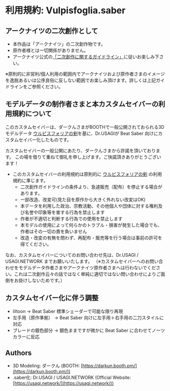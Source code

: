 # 利用規約: Vulpisfoglia.saber

## アークナイツの二次創作として

- 本作品は「アークナイツ」の二次創作物です。
- 原作者様とは一切関係がありません。
- アークナイツ公式の[「二次創作に関するガイドライン」](https://arknights.jp/fankit/guidelines)に従いお楽しみ下さい。

※原則的に非営利/個人利用の範囲内でアークナイツおよび原作者さまのイメージを逸脱あるいは公序良俗に反しない範囲でお楽しみ頂けます。詳しくは上記ガイドラインをご参照ください。

## モデルデータの制作者さまと本カスタムセイバーの利用規約について

このカスタムセイバーは、ダークんさまがBOOTHで一般公開されておられる3Dモデルデータ [ウルピスフォリアの剣](https://booth.pm/ja/items/6894353)を基に、Dr.USAGIが Beat Saber 向けにカスタムセイバー化したものです。

カスタムセイバーの一般公開にあたり、ダークんさまから許諾を頂いております。
この場を借りて重ねて御礼を申し上げます。ご快諾頂きありがとうございます！

- このカスタムセイバーの利用規約は原則的に [ウルピスフォリアの剣](https://booth.pm/ja/items/6894353) の利用規約に準じます。
  - 二次創作ガイドラインの条件より、急遽販売（配布）を停止する場合があります。
  - 一部改造、改変可(見た目を原作から大きく外れない改変はOK)
  - 本データを利用した政治、宗教活動、その他個人や団体に対する権利及び名誉や印象等を害する行為を禁止します
  - 作者が不適切と判断する行為での使用を禁止します
  - 本モデルの使用によって何らかのトラブル・損害が発生した場合でも、作者はその一切の責を負いません
  - 改造・改変の有無を問わず、再配布・販売等を行う場合は事前の許可を得てください。

なお、カスタムセイバーについてのお問い合わせ先は、Dr.USAGI / USAGI.NETWORK までお願いいたします。
（※カスタムセイバーへのお問い合わせをモデルデータ作者さまやアークナイツ原作者さまへは行わないでください。これは二次創作云々の話ではなく単純に適切ではない問い合わせによりご面倒をお掛けしないためです。）

## カスタムセイバー化に伴う調整

- liltoon → Beat Saber 標準シェーダーで可能な限り再現
- 左手用（原作準拠） → Beat Saber 向けに左手用＋右手用の二刀スタイルに対応
- ブレードの銀色部分 → 銀色ままですが微かに Beat Saber に合わせてノーツカラーに反応

## Authors

- 3D Modeling: ダークん (BOOTH: [https://darkun.booth.pm/](https://darkun.booth.pm/))
- .saber化: Dr.USAGI / USAGI.NETWORK (Official Website: [https://usagi.network/](https://usagi.network/))
